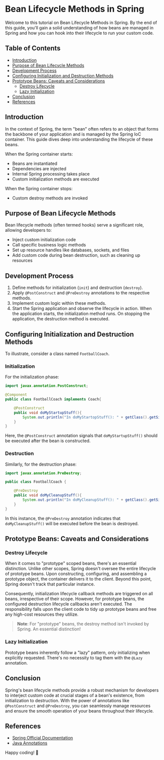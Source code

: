 # Bean Lifecycle Methods in Spring

Welcome to this tutorial on Bean Lifecycle Methods in Spring. By the end of this guide, you'll gain a solid understanding of how beans are managed in Spring and how you can hook into their lifecycle to run your custom code.

## Table of Contents

- [Introduction](#introduction)
- [Purpose of Bean Lifecycle Methods](#purpose)
- [Development Process](#development)
- [Configuring Initialization and Destruction Methods](#configuring)
- [Prototype Beans: Caveats and Considerations](#prototype-beans)
    - [Destroy Lifecycle](#destroy-lifecycle)
    - [Lazy Initialization](#lazy-initialization)
- [Conclusion](#conclusion)
- [References](#references)

## Introduction

In the context of Spring, the term "bean" often refers to an object that forms the backbone of your application and is managed by the Spring IoC container. This guide dives deep into understanding the lifecycle of these beans.

When the Spring container starts:
- Beans are instantiated
- Dependencies are injected
- Internal Spring processing takes place
- Custom initialization methods are executed

When the Spring container stops:
- Custom destroy methods are invoked

## Purpose of Bean Lifecycle Methods

Bean lifecycle methods (often termed hooks) serve a significant role, allowing developers to:
- Inject custom initialization code
- Call specific business logic methods
- Set up resource handles like databases, sockets, and files
- Add custom code during bean destruction, such as cleaning up resources

## Development Process

1. Define methods for initialization (`init`) and destruction (`destroy`).
2. Apply `@PostConstruct` and `@PreDestroy` annotations to the respective methods.
3. Implement custom logic within these methods.
4. Start the Spring application and observe the lifecycle in action. When the application starts, the initialization method runs. On stopping the application, the destruction method is executed.

## Configuring Initialization and Destruction Methods

To illustrate, consider a class named `FootballCoach`. 

### Initialization

For the initialization phase:

```java
import javax.annotation.PostConstruct;

@Component
public class FootballCoach implements Coach{

    @PostConstruct
    public void doMyStartupStuff(){
        System.out.println("In doMyStartopStuff(): " + getClass().getSimpleName());
    }
}
```

Here, the `@PostConstruct` annotation signals that `doMyStartupStuff()` should be executed after the bean is constructed.

### Destruction

Similarly, for the destruction phase:

```java
import javax.annotation.PreDestroy;

public class FootballCoach {

    @PreDestroy
    public void doMyCleanupStuff(){
        System.out.println("In doMyCleanupStuff(): " + getClass().getSimpleName());
    }
}
```

In this instance, the `@PreDestroy` annotation indicates that `doMyCleanupStuff()` will be executed before the bean is destroyed.

## Prototype Beans: Caveats and Considerations

### Destroy Lifecycle

When it comes to "prototype" scoped beans, there's an essential distinction. Unlike other scopes, Spring doesn't oversee the entire lifecycle of prototype beans. Upon constructing, configuring, and assembling a prototype object, the container delivers it to the client. Beyond this point, Spring doesn't track that particular instance.

Consequently, initialization lifecycle callback methods are triggered on all beans, irrespective of their scope. However, for prototype beans, the configured destruction lifecycle callbacks aren't executed. The responsibility falls upon the client code to tidy up prototype beans and free any high-cost resources they utilize.

> **Note**: For "prototype" beans, the destroy method isn't invoked by Spring. An essential distinction!

### Lazy Initialization

Prototype beans inherently follow a "lazy" pattern, only initializing when explicitly requested. There's no necessity to tag them with the `@Lazy` annotation.

## Conclusion

Spring's bean lifecycle methods provide a robust mechanism for developers to interject custom code at crucial stages of a bean's existence, from initialization to destruction. With the power of annotations like `@PostConstruct` and `@PreDestroy`, you can seamlessly manage resources and ensure the smooth operation of your beans throughout their lifecycle.

## References

- [Spring Official Documentation](https://docs.spring.io/spring-framework/docs/current/reference/html/core.html#beans-factory-lifecycle)
- [Java Annotations](https://docs.oracle.com/javase/tutorial/java/annotations/)

Happy coding! 🌱